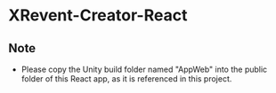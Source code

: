 # XRevent-Creator-React


## Note

- Please copy the Unity build folder named "AppWeb" into the public folder of this React app, as it is referenced in this project.
